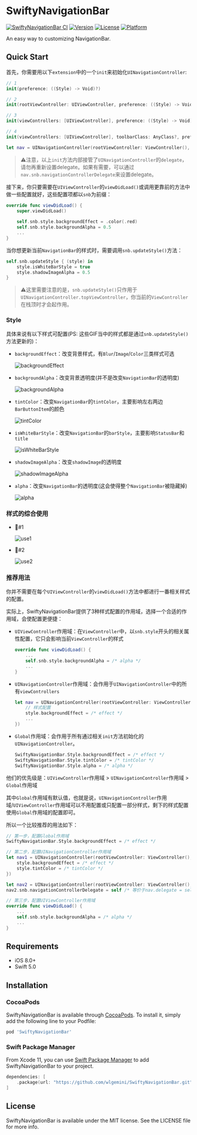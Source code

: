 # SwiftyNavigationBar

[![SwiftyNavigationBar CI](https://github.com/wlgemini/SwiftyNavigationBar/workflows/SwiftyNavigationBar%20CI/badge.svg)](https://github.com/wlgemini/SwiftyNavigationBar/actions)
[![Version](https://img.shields.io/cocoapods/v/SwiftyNavigationBar.svg?style=flat)](https://cocoapods.org/pods/SwiftyNavigationBar)
[![License](https://img.shields.io/cocoapods/l/SwiftyNavigationBar.svg?style=flat)](https://cocoapods.org/pods/SwiftyNavigationBar)
[![Platform](https://img.shields.io/cocoapods/p/SwiftyNavigationBar.svg?style=flat)](https://cocoapods.org/pods/SwiftyNavigationBar)

An easy way to customizing NavigationBar.

## Quick Start

首先，你需要用以下`extension`中的一个`init`来初始化`UINavigationController`:

```swift
// 1
init(preference: ((Style) -> Void)?)

// 2
init(rootViewController: UIViewController, preference: ((Style) -> Void)?)

// 3
init(viewControllers: [UIViewController], preference: ((Style) -> Void)?)

// 4
init(viewControllers: [UIViewController], toolbarClass: AnyClass?, preference: ((Style) -> Void)?)
```

```swift
let nav = UINavigationController(rootViewController: ViewController(), preference: nil)
```

>   ⚠️注意，以上`init`方法内部接管了`UINavigationController`的`delegate`，请勿再重新设置delegate。如果有需要，可以通过`nav.snb.navigationControllerDelegate`来设置delegate。

接下来，你只要需要在`UIViewController`的`viewDidLoad()`或调用更靠前的方法中做一些配置就好，这些配置项都以`snb`为前缀：

```swift
override func viewDidLoad() {
    super.viewDidLoad()
    
    self.snb.style.backgroundEffect = .color(.red)
    self.snb.style.backgroundAlpha = 0.5
    ...
}
```

当你想更新当前`NavigationBar`的样式时，需要调用`snb.updateStyle()`方法：

```swift
self.snb.updateStyle { (style) in
	style.isWhiteBarStyle = true
	style.shadowImageAlpha = 0.5
}
```

>   ⚠️这里需要注意的是，`snb.updateStyle()`只作用于`UINavigationController.topViewController`，你当前的`ViewController`在栈顶时才会起作用。

### Style

具体来说有以下样式可配置(PS: 这些GIF当中的样式都是通过`snb.updateStyle()`方法更新的)：

-   `backgroundEffect`：改变背景样式，有`Blur`/`Image`/`Color`三类样式可选

    ![backgroundEffect](images/backgroundEffect.gif)

-   `backgroundAlpha`：改变背景透明度(并不是改变`NavigationBar`的透明度)

    ![backgroundAlpha](images/backgroundAlpha.gif)

-   `tintColor`：改变`NavigationBar`的`tintColor`，主要影响左右两边`BarButtonItem`的颜色

    ![tintColor](images/tintColor.gif)

-   `isWhiteBarStyle`：改变`NavigationBar`的`barStyle`，主要影响`StatusBar`和`title`

    ![isWhiteBarStyle](images/isWhiteBarStyle.gif)

-   `shadowImageAlpha`：改变`shadowImage`的透明度

    ![shadowImageAlpha](images/shadowImageAlpha.gif)

-   `alpha`：改变`NavigationBar`的透明度(这会使得整个`NavigationBar`被隐藏掉)

    ![alpha](images/alpha.gif)

### 样式的综合使用

-   🌰#1

    ![use1](images/use1.gif)

-   🌰#2

    ![use2](images/use2.gif)



### 推荐用法

你并不需要在每个`UIViewController`的`viewDidLoad()`方法中都进行一番相关样式的配置。

实际上，SwiftyNavigationBar提供了3种样式配置的作用域，选择一个合适的作用域，会使配置更便捷：

-   `UIViewController`作用域：在`ViewController`中，以`snb.style`开头的相关属性配置，它只会影响当前`ViewController`的样式

    ```swift
    override func viewDidLoad() {
        ...
        self.snb.style.backgroundAlpha = /* alpha */
        ...
    }
    ```

-   `UINavigationController`作用域：会作用于`UINavigationController`中的所有`viewControllers`

    ```swift
    let nav = UINavigationController(rootViewController: ViewController(), preference: { (style) in
        // 样式配置
        style.backgroundEffect = /* effect */
        ...
    })
    ```

-   `Global`作用域：会作用于所有通过相关`init`方法初始化的`UINavigationController`。

    ```swift
    SwiftyNavigationBar.Style.backgroundEffect = /* effect */
    SwiftyNavigationBar.Style.tintColor = /* tintColor */
    SwiftyNavigationBar.Style.alpha = /* alpha */
    ```

他们的优先级是：`UIViewController`作用域 > `UINavigationController`作用域 > `Global`作用域

其中`Global`作用域有默认值，也就是说，`UINavigationController`作用域/`UIViewController`作用域可以不用配置或只配置一部分样式，剩下的样式配置使用`Global`作用域的配置即可。

所以一个比较推荐的用法如下：

```swift
// 第一步，配置Global作用域
SwiftyNavigationBar.Style.backgroundEffect = /* effect */

// 第二步，配置UINavigationController作用域
let nav1 = UINavigationController(rootViewController: ViewController(), preference: { (style) in
    style.backgroundEffect = /* effect */
    style.tintColor = /* tintColor */
})

let nav2 = UINavigationController(rootViewController: ViewController(), preference: nil)
nav2.snb.navigationControllerDelegate = self /* 等价于nav.delegate = self */

// 第三步，配置UIViewController作用域
override func viewDidLoad() {
    ...
    self.snb.style.backgroundAlpha = /* alpha */
    ...
}
```

## Requirements

-   iOS 8.0+
-   Swift 5.0

## Installation

### CocoaPods

SwiftyNavigationBar is available through [CocoaPods](https://cocoapods.org). To install it, simply add the following line to your Podfile:

```ruby
pod 'SwiftyNavigationBar'
```

### Swift Package Manager

From Xcode 11, you can use [Swift Package Manager](https://swift.org/package-manager/) to add SwiftyNavigationBar to your project.

```swift
dependencies: [
    .package(url: "https://github.com/wlgemini/SwiftyNavigationBar.git", .upToNextMajor(from: "5.1.0"))
]
```

## License

SwiftyNavigationBar is available under the MIT license. See the LICENSE file for more info.
